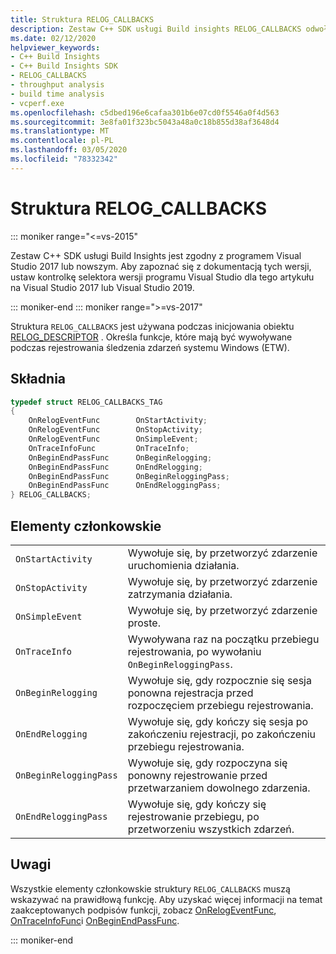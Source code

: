 ```yaml
---
title: Struktura RELOG_CALLBACKS
description: Zestaw C++ SDK usługi Build insights RELOG_CALLBACKS odwołanie do struktury.
ms.date: 02/12/2020
helpviewer_keywords:
- C++ Build Insights
- C++ Build Insights SDK
- RELOG_CALLBACKS
- throughput analysis
- build time analysis
- vcperf.exe
ms.openlocfilehash: c5dbed196e6cafaa301b6e07cd0f5546a0f4d563
ms.sourcegitcommit: 3e8fa01f323bc5043a48a0c18b855d38af3648d4
ms.translationtype: MT
ms.contentlocale: pl-PL
ms.lasthandoff: 03/05/2020
ms.locfileid: "78332342"
---
```

# <a name="relog_callbacks-structure"></a>Struktura RELOG_CALLBACKS

::: moniker range="<=vs-2015"

Zestaw C++ SDK usługi Build Insights jest zgodny z programem Visual Studio 2017 lub nowszym. Aby zapoznać się z dokumentacją tych wersji, ustaw kontrolkę selektora wersji programu Visual Studio dla tego artykułu na Visual Studio 2017 lub Visual Studio 2019.

::: moniker-end
::: moniker range=">=vs-2017"

Struktura `RELOG_CALLBACKS` jest używana podczas inicjowania obiektu [RELOG_DESCRIPTOR](relog-descriptor-struct.md) . Określa funkcje, które mają być wywoływane podczas rejestrowania śledzenia zdarzeń systemu Windows (ETW).

## <a name="syntax"></a>Składnia

```cpp
typedef struct RELOG_CALLBACKS_TAG
{
    OnRelogEventFunc        OnStartActivity;
    OnRelogEventFunc        OnStopActivity;
    OnRelogEventFunc        OnSimpleEvent;
    OnTraceInfoFunc         OnTraceInfo;
    OnBeginEndPassFunc      OnBeginRelogging;
    OnBeginEndPassFunc      OnEndRelogging;
    OnBeginEndPassFunc      OnBeginReloggingPass;
    OnBeginEndPassFunc      OnEndReloggingPass;
} RELOG_CALLBACKS;
```

## <a name="members"></a>Elementy członkowskie

|  |  |
|--|--|
| `OnStartActivity` | Wywołuje się, by przetworzyć zdarzenie uruchomienia działania. |
| `OnStopActivity` | Wywołuje się, by przetworzyć zdarzenie zatrzymania działania. |
| `OnSimpleEvent` | Wywołuje się, by przetworzyć zdarzenie proste. |
| `OnTraceInfo` | Wywoływana raz na początku przebiegu rejestrowania, po wywołaniu `OnBeginReloggingPass`. |
| `OnBeginRelogging` | Wywołuje się, gdy rozpocznie się sesja ponowna rejestracja przed rozpoczęciem przebiegu rejestrowania. |
| `OnEndRelogging` | Wywołuje się, gdy kończy się sesja po zakończeniu rejestracji, po zakończeniu przebiegu rejestrowania. |
| `OnBeginReloggingPass` | Wywołuje się, gdy rozpoczyna się ponowny rejestrowanie przed przetwarzaniem dowolnego zdarzenia. |
| `OnEndReloggingPass` | Wywołuje się, gdy kończy się rejestrowanie przebiegu, po przetworzeniu wszystkich zdarzeń. |

## <a name="remarks"></a>Uwagi

Wszystkie elementy członkowskie struktury `RELOG_CALLBACKS` muszą wskazywać na prawidłową funkcję. Aby uzyskać więcej informacji na temat zaakceptowanych podpisów funkcji, zobacz [OnRelogEventFunc](on-relog-event-func-typedef.md), [OnTraceInfoFunc](on-trace-info-func-typedef.md)i [OnBeginEndPassFunc](on-begin-end-pass-func-typedef.md).

::: moniker-end
